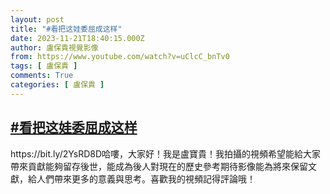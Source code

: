 ```yaml
---
layout: post
title: "#看把这娃委屈成这样"
date: 2023-11-21T18:40:15.000Z
author: 盧保貴視覺影像
from: https://www.youtube.com/watch?v=uClcC_bnTv0
tags: [ 盧保貴 ]
comments: True
categories: [ 盧保貴 ]
---
```

<!--1700592015000-->
[#看把这娃委屈成这样](https://www.youtube.com/watch?v=uClcC_bnTv0)
------

<div>
https://bit.ly/2YsRD8D哈嘍，大家好！我是盧寶貴！我拍攝的視頻希望能給大家帶來貢獻能夠留存後世，能成為後人對現在的歷史參考期待影像能為將來保留文獻，給人們帶來更多的意義與思考。喜歡我的視頻記得評論哦！
</div>

